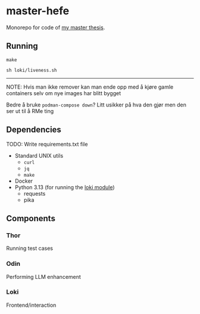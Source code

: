 # master-hefe

Monorepo for code of [my master thesis](https://github.com/orjahren/master).

## Running

`make`

`sh loki/liveness.sh`

---

NOTE: Hvis man ikke remover kan man ende opp med å kjøre gamle containers selv
om nye images har blitt bygget

Bedre å bruke `podman-compose down`? Litt usikker på hva den gjør men den ser ut
til å RMe ting

## Dependencies

TODO: Write requirements.txt file

- Standard UNIX utils
  - `curl`
  - `jq`
  - `make`
- Docker
- Python 3.13 (for running the [loki module](./loki/))
  - requests
  - pika

## Components

### Thor

Running test cases

### Odin

Performing LLM enhancement

### Loki

Frontend/interaction

